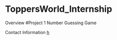 # ToppersWorld_Internship

Overview
#Project 1
Number Guessing Game 

Contact Information
[h](https://github.com/VishalBorase1/)

